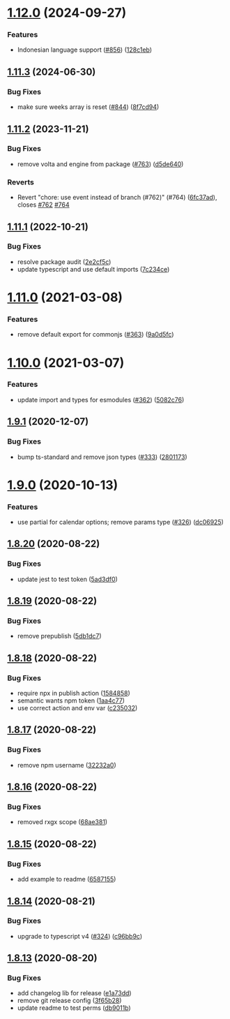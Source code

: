 # [1.12.0](https://github.com/rxgx/json-calendar/compare/v1.11.3...v1.12.0) (2024-09-27)


### Features

* Indonesian language support ([#856](https://github.com/rxgx/json-calendar/issues/856)) ([128c1eb](https://github.com/rxgx/json-calendar/commit/128c1ebc875b6a68629ac6b53974e8340910428e))

## [1.11.3](https://github.com/rxgx/json-calendar/compare/v1.11.2...v1.11.3) (2024-06-30)


### Bug Fixes

* make sure weeks array is reset ([#844](https://github.com/rxgx/json-calendar/issues/844)) ([8f7cd94](https://github.com/rxgx/json-calendar/commit/8f7cd9458008b380fc30b35a7421b46b84dca804))

## [1.11.2](https://github.com/rxgx/json-calendar/compare/v1.11.1...v1.11.2) (2023-11-21)


### Bug Fixes

* remove volta and engine from package ([#763](https://github.com/rxgx/json-calendar/issues/763)) ([d5de640](https://github.com/rxgx/json-calendar/commit/d5de6402f4243146dcc7771cf3171b0493761d4b))


### Reverts

* Revert "chore: use event instead of branch (#762)" (#764) ([6fc37ad](https://github.com/rxgx/json-calendar/commit/6fc37adc174553d5efd0ed745edcb748fbd74fe6)), closes [#762](https://github.com/rxgx/json-calendar/issues/762) [#764](https://github.com/rxgx/json-calendar/issues/764)

## [1.11.1](https://github.com/rxgx/json-calendar/compare/v1.11.0...v1.11.1) (2022-10-21)


### Bug Fixes

* resolve package audit ([2e2cf5c](https://github.com/rxgx/json-calendar/commit/2e2cf5c345cae853658a8ef59c305104e53300fd))
* update typescript and use default imports ([7c234ce](https://github.com/rxgx/json-calendar/commit/7c234cebe92abd8c08845fcc9343733af014286a))

# [1.11.0](https://github.com/rxgx/json-calendar/compare/v1.10.0...v1.11.0) (2021-03-08)


### Features

* remove default export for commonjs ([#363](https://github.com/rxgx/json-calendar/issues/363)) ([9a0d5fc](https://github.com/rxgx/json-calendar/commit/9a0d5fce9d17c82b93d46225e7d0b3dd11752231))

# [1.10.0](https://github.com/rxgx/json-calendar/compare/v1.9.1...v1.10.0) (2021-03-07)


### Features

* update import and types for esmodules ([#362](https://github.com/rxgx/json-calendar/issues/362)) ([5082c76](https://github.com/rxgx/json-calendar/commit/5082c768a670c3b8a2c3414dc114956b67d25e2b))

## [1.9.1](https://github.com/rxgx/json-calendar/compare/v1.9.0...v1.9.1) (2020-12-07)


### Bug Fixes

* bump ts-standard and remove json types ([#333](https://github.com/rxgx/json-calendar/issues/333)) ([2801173](https://github.com/rxgx/json-calendar/commit/280117316ce89735b5cdc7c3d35046e97f9554d3))

# [1.9.0](https://github.com/rxgx/json-calendar/compare/v1.8.20...v1.9.0) (2020-10-13)


### Features

* use partial for calendar options; remove params type ([#326](https://github.com/rxgx/json-calendar/issues/326)) ([dc06925](https://github.com/rxgx/json-calendar/commit/dc0692532ced775407d65fb6118c694fe9946c75))

## [1.8.20](https://github.com/rxgx/json-calendar/compare/v1.8.19...v1.8.20) (2020-08-22)


### Bug Fixes

* update jest to test token ([5ad3df0](https://github.com/rxgx/json-calendar/commit/5ad3df0cb4cc09223f605eb5aa71705f16210a60))

## [1.8.19](https://github.com/rxgx/json-calendar/compare/v1.8.18...v1.8.19) (2020-08-22)


### Bug Fixes

* remove prepublish ([5db1dc7](https://github.com/rxgx/json-calendar/commit/5db1dc7a01b32964d591971cae36d2b33ae92d80))

## [1.8.18](https://github.com/rxgx/json-calendar/compare/v1.8.17...v1.8.18) (2020-08-22)


### Bug Fixes

* require npx in publish action ([1584858](https://github.com/rxgx/json-calendar/commit/1584858c709587a372a27f9b01252378b7d18ffa))
* semantic wants npm token ([1aa4c77](https://github.com/rxgx/json-calendar/commit/1aa4c77eb18cdb94b69e433805ac47ae27a84f3a))
* use correct action and env var ([c235032](https://github.com/rxgx/json-calendar/commit/c235032148b3b95256f4390b83c70e42f299b1a0))

## [1.8.17](https://github.com/rxgx/json-calendar/compare/v1.8.16...v1.8.17) (2020-08-22)


### Bug Fixes

* remove npm username ([32232a0](https://github.com/rxgx/json-calendar/commit/32232a070f7757f057f53702b338f1cf91e0d7bd))

## [1.8.16](https://github.com/rxgx/json-calendar/compare/v1.8.15...v1.8.16) (2020-08-22)


### Bug Fixes

* removed rxgx scope ([68ae381](https://github.com/rxgx/json-calendar/commit/68ae381faea76e450623bf371aa80d08739786e6))

## [1.8.15](https://github.com/rxgx/json-calendar/compare/v1.8.14...v1.8.15) (2020-08-22)


### Bug Fixes

* add example to readme ([6587155](https://github.com/rxgx/json-calendar/commit/6587155ed59ddc2dcaf0d952100ec8ebd1e7d6e0))

## [1.8.14](https://github.com/rxgx/json-calendar/compare/v1.8.13...v1.8.14) (2020-08-21)


### Bug Fixes

* upgrade to typescript v4 ([#324](https://github.com/rxgx/json-calendar/issues/324)) ([c96bb9c](https://github.com/rxgx/json-calendar/commit/c96bb9c65bb722bd0b6bfff3b90d8fa5ad2bf90c))

## [1.8.13](https://github.com/rxgx/json-calendar/compare/v1.8.12...v1.8.13) (2020-08-20)


### Bug Fixes

* add changelog lib for release ([e1a73dd](https://github.com/rxgx/json-calendar/commit/e1a73dd876b694c0d39292be0009c6b028e7ad13))
* remove git release config ([3f65b28](https://github.com/rxgx/json-calendar/commit/3f65b28f1323a94783ac8805af4e3138df804543))
* update readme to test perms ([db9011b](https://github.com/rxgx/json-calendar/commit/db9011bc369958b633c3b002ac3eec0e50f1c650))
